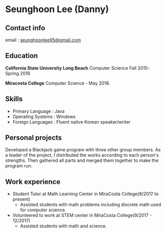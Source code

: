 
# Seunghoon Lee (Danny)

## Contact info
email : seunghoonlee95@gmail.com

## Education
**California State University Long Beach** Computer Science Fall 2015- Spring 2016

**Miracosta College** Computer Science - May 2018. 

## Skills
* Primary Language : Java
* Operating Systems : Windows
* Foreign Languages : Fluent native Korean speaker/writer

## Personal projects
Developed a Blackjack game program with three other group members. As a leader of the project, I distributed the works according to each person's strengths. Then gathered all parts and merged them together to make the program run. 


## Work experience
* Student Tutor at Math Learning Center in MiraCosta College(9/2017 to present)
  - Assisted students with math problems including discrete math used for computer science.
* Volunteered to work at STEM center in MiraCosta College(9/2017 - 12/2017)
  - Assisted students with math and science.


